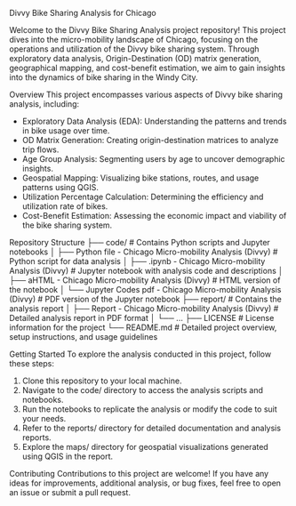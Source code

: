 Divvy Bike Sharing Analysis for Chicago

Welcome to the Divvy Bike Sharing Analysis project repository! This project dives into the micro-mobility landscape of Chicago, focusing on the operations and utilization of the Divvy bike sharing system. Through exploratory data analysis, Origin-Destination (OD) matrix generation, geographical mapping, and cost-benefit estimation, we aim to gain insights into the dynamics of bike sharing in the Windy City.

Overview
This project encompasses various aspects of Divvy bike sharing analysis, including:
- Exploratory Data Analysis (EDA): Understanding the patterns and trends in bike usage over time.
- OD Matrix Generation: Creating origin-destination matrices to analyze trip flows.
- Age Group Analysis: Segmenting users by age to uncover demographic insights.
- Geospatial Mapping: Visualizing bike stations, routes, and usage patterns using QGIS.
- Utilization Percentage Calculation: Determining the efficiency and utilization rate of bikes.
- Cost-Benefit Estimation: Assessing the economic impact and viability of the bike sharing system.

Repository Structure
├── code/                   # Contains Python scripts and Jupyter notebooks
│   ├── Python file - Chicago Micro-mobility Analysis (Divvy)          # Python script for data analysis
│   ├── .ipynb - Chicago Micro-mobility Analysis (Divvy)               # Jupyter notebook with analysis code and descriptions
│   ├── aHTML - Chicago Micro-mobility Analysis (Divvy)                # HTML version of the notebook
│   └── Jupyter Codes pdf - Chicago Micro-mobility Analysis (Divvy)    # PDF version of the Jupyter notebook
├── report/                 # Contains the analysis report
│   ├── Report - Chicago Micro-mobility Analysis (Divvy)               # Detailed analysis report in PDF format
│   └── ...
├── LICENSE                 # License information for the project
└── README.md               # Detailed project overview, setup instructions, and usage guidelines

Getting Started
To explore the analysis conducted in this project, follow these steps:
1. Clone this repository to your local machine.
2. Navigate to the code/ directory to access the analysis scripts and notebooks.
3. Run the notebooks to replicate the analysis or modify the code to suit your needs.
4. Refer to the reports/ directory for detailed documentation and analysis reports.
5. Explore the maps/ directory for geospatial visualizations generated using QGIS in the report.

Contributing
Contributions to this project are welcome! If you have any ideas for improvements, additional analysis, or bug fixes, feel free to open an issue or submit a pull request.
